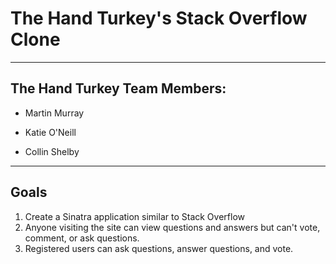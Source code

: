# The Hand Turkey's Stack Overflow Clone

----
## The Hand Turkey Team Members:

* Martin Murray

* Katie O'Neill

* Collin Shelby

----
## Goals
1. Create a Sinatra application similar to Stack Overflow
2. Anyone visiting the site can view questions and answers but can't vote, comment, or ask questions.
3. Registered users can ask questions, answer questions, and vote.

